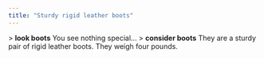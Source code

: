 ```yaml
---
title: "Sturdy rigid leather boots"
---
```


\> **look boots**
You see nothing special...
\> **consider boots**
They are a sturdy pair of rigid leather boots.
They weigh four pounds.